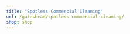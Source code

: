 ```yaml
---
title: "Spotless Commercial Cleaning"
url: /gateshead/spotless-commercial-cleaning/
shop: shop
---
```

